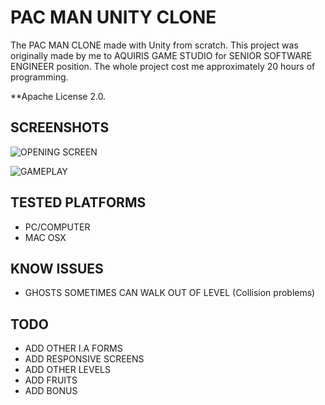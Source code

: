 # PAC MAN UNITY CLONE
The PAC MAN CLONE made with Unity from scratch. This project was originally made by me to AQUIRIS GAME STUDIO for SENIOR SOFTWARE ENGINEER position. The whole project cost me approximately 20 hours of programming.

**Apache License 2.0.

## SCREENSHOTS

![OPENING SCREEN](https://i.imgur.com/PsjJvPU.png)

![GAMEPLAY](https://i.imgur.com/5tfyfSw.png)

## TESTED PLATFORMS
- PC/COMPUTER
- MAC OSX

## KNOW ISSUES
- GHOSTS SOMETIMES CAN WALK OUT OF LEVEL (Collision problems)

## TODO
- ADD OTHER I.A FORMS
- ADD RESPONSIVE SCREENS
- ADD OTHER LEVELS
- ADD FRUITS 
- ADD BONUS
